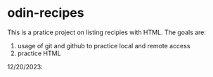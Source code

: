 # odin-recipes

This is a pratice project on listing recipies with HTML. The goals are:

1. usage of git and github to practice local and remote access
2. practice HTML

12/20/2023:

<!-- 1. removed <li> from index.html recipe list -->